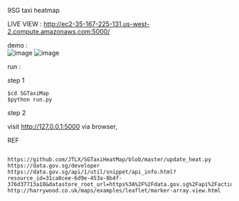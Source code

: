 9SG taxi heatmap 




LIVE VIEW : <http://ec2-35-167-225-131.us-west-2.compute.amazonaws.com:5000/>

demo :  
		![image](https://github.com/yennanliu/SGTaxiMap/blob/master/data/taxi_location.png)
		![image](https://github.com/yennanliu/SGTaxiMap/blob/master/data/heatmap.png)




run :

step 1 

```
$cd SGTaxiMap
$python run.py

```

step 2 

visit http://127.0.0.1:5000 via browser, 



REF 
```

https://github.com/JTLX/SGTaxiHeatMap/blob/master/update_heat.py
https://data.gov.sg/developer
https://data.gov.sg/api/1/util/snippet/api_info.html?resource_id=31ca0cee-6d9e-453a-8b4f-376d37713a10&datastore_root_url=https%3A%2F%2Fdata.gov.sg%2Fapi%2Faction
http://harrywood.co.uk/maps/examples/leaflet/marker-array.view.html
```
